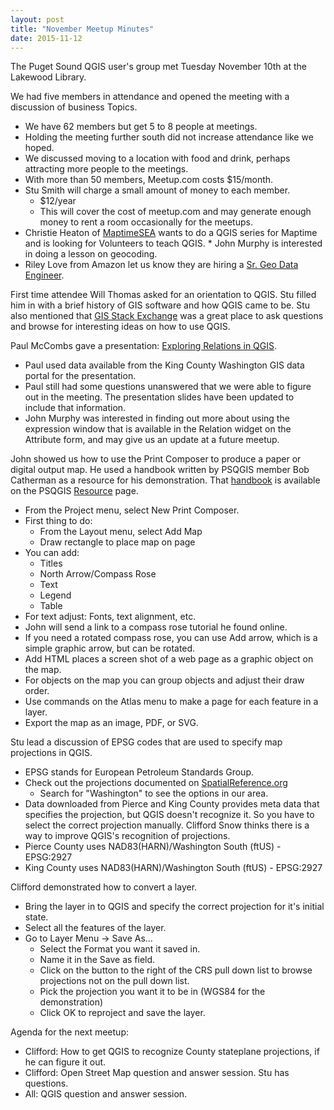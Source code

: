 ```yaml
---
layout: post
title: "November Meetup Minutes"
date: 2015-11-12
---
```


The Puget Sound QGIS user's group met Tuesday November 10th at the Lakewood Library.

We had five members in attendance and opened the meeting with a discussion of business Topics.

* We have 62 members but get 5 to 8 people at meetings.
* Holding the meeting further south did not increase attendance like we hoped.
* We discussed moving to a location with food and drink, perhaps attracting more people to the meetings.
* With more than 50 members, Meetup.com costs $15/month.
* Stu Smith will charge a small amount of money to each member.
	* $12/year
	* This will cover the cost of meetup.com and may generate enough money to rent a room occasionally for the meetups.
* Christie Heaton of [MaptimeSEA](http://maptimesea.github.io/) wants to do a QGIS series for Maptime and is looking for Volunteers to teach QGIS.
		* John Murphy is interested in doing a lesson on geocoding.
* Riley Love from Amazon let us know they are hiring a [Sr. Geo Data Engineer](https://us-amazon.icims.com/jobs/355672/sr.-geo-data-engineer/job?mobile=false&width=747&height=1200&bga=true&needsRedirect=false&jan1offset=-480&jun1offset=-420).

First time attendee Will Thomas asked for an orientation to QGIS. Stu filled him in with a brief history of GIS software and how QGIS came to be. Stu also mentioned that [GIS Stack Exchange](http://gis.stackexchange.com/) was a great place to ask questions and browse for interesting ideas on how to use QGIS.

Paul McCombs gave a presentation: [Exploring Relations in QGIS](http://www.lazym8.com/datawrangler/qgis_relations).

* Paul used data available from the King County Washington GIS data portal for the presentation.
* Paul still had some questions unanswered that we were able to figure out in the meeting. The presentation slides have been updated to include that information.
* John Murphy was interested in finding out more about using the expression window that is available in the Relation widget on the Attribute form, and may give us an update at a future meetup.

John showed us how to use the Print Composer to produce a paper or digital output map. He used a handbook written by PSQGIS member Bob Catherman as a resource for his demonstration. That [handbook](/downloads/HealthCare-GIS-Handbook-E-3-6.doc) is available on the PSQGIS [Resource](/resources.html) page.

* From the Project menu, select New Print Composer.
* First thing to do:
	* From the Layout menu, select Add Map
	* Draw rectangle to place map on page
* You can add:
	* Titles
	* North Arrow/Compass Rose
	* Text
	* Legend
	* Table
* For text adjust: Fonts, text alignment, etc.
* John will send a link to a compass rose tutorial he found online.
* If you need a rotated compass rose, you can use Add arrow, which is a simple graphic arrow, but can be rotated.
* Add HTML places a screen shot of a web page as a graphic object on the map.
* For objects on the map you can group objects and adjust their draw order.
* Use commands on the Atlas menu to make a page for each feature in a layer.
* Export the map as an image, PDF, or SVG.

Stu lead a discussion of EPSG codes that are used to specify map projections in QGIS.

* EPSG stands for European Petroleum Standards Group.
* Check out the projections documented on [SpatialReference.org](http://spatialreference.org/)
	* Search for "Washington" to see the options in our area.
* Data downloaded from Pierce and King County provides meta data that specifies the projection, but QGIS doesn't recognize it. So you have to select the correct projection manually. Clifford Snow thinks there is a way to improve QGIS's recognition of projections.
* Pierce County uses NAD83(HARN)/Washington South (ftUS) - EPSG:2927
* King County uses NAD83(HARN)/Washington South (ftUS) - EPSG:2927

Clifford demonstrated how to convert a layer.

* Bring the layer in to QGIS and specify the correct projection for it's initial state.
* Select all the features of the layer.
* Go to Layer Menu -> Save As…
	* Select the Format you want it saved in.
	* Name it in the Save as field.
	* Click on the button to the right of the CRS pull down list to browse projections not on the pull down list.
	* Pick the projection you want it to be in (WGS84 for the demonstration)
	* Click OK to reproject and save the layer.

Agenda for the next meetup:

* Clifford: How to get QGIS to recognize County stateplane projections, if he can figure it out.
* Clifford: Open Street Map question and answer session. Stu has questions.
* All: QGIS question and answer session.